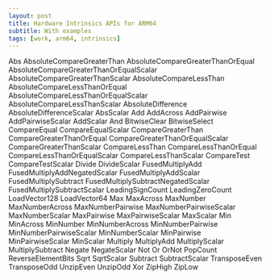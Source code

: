 ```yaml
---
layout: post
title: Hardware Intrinsics APIs for ARM64
subtitle: With examples
tags: [work, arm64, intrinsics]
---
```




Abs
AbsoluteCompareGreaterThan
AbsoluteCompareGreaterThanOrEqual
AbsoluteCompareGreaterThanOrEqualScalar
AbsoluteCompareGreaterThanScalar
AbsoluteCompareLessThan
AbsoluteCompareLessThanOrEqual
AbsoluteCompareLessThanOrEqualScalar
AbsoluteCompareLessThanScalar
AbsoluteDifference
AbsoluteDifferenceScalar
AbsScalar
Add
AddAcross
AddPairwise
AddPairwiseScalar
AddScalar
And
BitwiseClear
BitwiseSelect
CompareEqual
CompareEqualScalar
CompareGreaterThan
CompareGreaterThanOrEqual
CompareGreaterThanOrEqualScalar
CompareGreaterThanScalar
CompareLessThan
CompareLessThanOrEqual
CompareLessThanOrEqualScalar
CompareLessThanScalar
CompareTest
CompareTestScalar
Divide
DivideScalar
FusedMultiplyAdd
FusedMultiplyAddNegatedScalar
FusedMultiplyAddScalar
FusedMultiplySubtract
FusedMultiplySubtractNegatedScalar
FusedMultiplySubtractScalar
LeadingSignCount
LeadingZeroCount
LoadVector128
LoadVector64
Max
MaxAcross
MaxNumber
MaxNumberAcross
MaxNumberPairwise
MaxNumberPairwiseScalar
MaxNumberScalar
MaxPairwise
MaxPairwiseScalar
MaxScalar
Min
MinAcross
MinNumber
MinNumberAcross
MinNumberPairwise
MinNumberPairwiseScalar
MinNumberScalar
MinPairwise
MinPairwiseScalar
MinScalar
Multiply
MultiplyAdd
MultiplyScalar
MultiplySubtract
Negate
NegateScalar
Not
Or
OrNot
PopCount
ReverseElementBits
Sqrt
SqrtScalar
Subtract
SubtractScalar
TransposeEven
TransposeOdd
UnzipEven
UnzipOdd
Xor
ZipHigh
ZipLow


